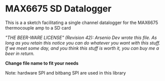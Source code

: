 # MAX6675 SD Datalogger
This is a a sketch facilitating a single channel datalogger for the MAX6675 thermocouple amp to a SD card

_"THE BEER-WARE LICENSE" (Revision 42):
Arsenio Dev wrote this file.  As long as you retain this notice you
can do whatever you want with this stuff. If we meet some day, and you think
this stuff is worth it, you can buy me a beer in return._

**Change file name to fit your needs**

Note: hardware SPI and bitbang SPI are used in this library
